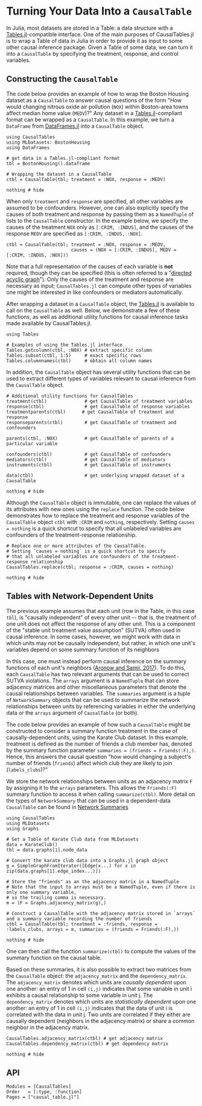# Turning Your Data Into a `CausalTable`

In Julia, most datasets are stored in a Table: a data structure with a [Tables.jl](https://tables.juliadata.org/stable/)-compatible interface. One of the main purposes of CausalTables.jl is to wrap a Table of data in Julia in order to provide it as input to some other causal inference package. Given a Table of some data, we can turn it into a `CausalTable` by specifying the treatment, response, and control variables. 

## Constructing the `CausalTable`

The code below provides an example of how to wrap the Boston Housing dataset as a `CausalTable` to answer causal questions of the form "How would changing nitrous oxide air pollution (`NOX`) within Boston-area towns affect median home value (`MEDV`)?" Any dataset in a [Tables.jl](https://tables.juliadata.org/stable/)-compliant format can be wrapped as a `CausalTable`. In this example, we turn a `DataFrame` from [DataFrames.jl](https://dataframes.juliadata.org/stable/) into a `CausalTable` object.

```@example bostonhousing
using CausalTables
using MLDatasets: BostonHousing
using DataFrames

# get data in a Tables.jl-compliant format
tbl = BostonHousing().dataframe

# Wrapping the dataset in a CausalTable
ctbl = CausalTable(tbl; treatment = :NOX, response = :MEDV)

nothing # hide
```

When only `treatment` and `response` are specified, all other variables are assumed to be confounders. However, one can also explicitly specify the causes of both treatment and response by passing them as a `NamedTuple` of lists to the `CausalTable` constructor. In the example below, we specify the causes of the treatment `NOX` only as `[:CRIM, :INDUS]`, and the causes of the response `MEDV` are specified as `[:CRIM, :INDUS, :NOX]`.

```@example bostonhousing
ctbl = CausalTable(tbl; treatment = :NOX, response = :MEDV, 
                        causes = (NOX = [:CRIM, :INDUS], MEDV = [:CRIM, :INDUS, :NOX]))

```

Note that a full representation of the causes of each variable is **not** required, though they can be specified (this is often referred to a "[directed acyclic graph](https://www.nature.com/articles/s41390-018-0071-3)"). Only the causes of the treatment and response are necessary as input; `CausalTables.jl` can compute other types of variables one might be interested in like confounders or mediators automatically. 

After wrapping a dataset in a `CausalTable` object, the [Tables.jl](https://tables.juliadata.org/stable/) is available to call on the `CausalTable` as well. Below, we demonstrate a few of these functions, as well as additional utility functions for causal inference tasks made available by CausalTables.jl.

```@example bostonhousing
using Tables

# Examples of using the Tables.jl interface
Tables.getcolumn(ctbl, :NOX) # extract specific column
Tables.subset(ctbl, 1:5)     # exact specific rows
Tables.columnnames(ctbl)     # obtain all column names
```

In addition, the `CausalTable` object has several utility functions that can be used to extract different types of variables relevant to causal inference from the `CausalTable` object.

```@example bostonhousing
# Additional utility functions for CausalTables
treatment(ctbl)              # get CausalTable of treatment variables
response(ctbl)               # get CausalTable of response variables
treatmentparents(ctbl)      # get CausalTable of treatment and response
responseparents(ctbl)        # get CausalTable of treatment and confounders

parents(ctbl, :NOX)          # get CausalTable of parents of a particular variable

confounders(ctbl)            # get CausalTable of confounders
mediators(ctbl)              # get CausalTable of mediators
instruments(ctbl)            # get CausalTable of instruments

data(ctbl)                   # get underlying wrapped dataset of a CausalTable

nothing # hide
```

Although the `CausalTable` object is immutable, one can replace the values of its attributes with new ones using the `replace` function. The code below demonstrates how to replace the treatment and response variables of the `CausalTable` object `ctbl` with `:CRIM` and `nothing`, respectively. Setting `causes = nothing` is a quick shortcut to specify that all unlabeled variables are confounders of the treatment-response relationship.

```@example bostonhousing
# Replace one or more attributes of the CausalTable.
# Setting `causes = nothing` is a quick shortcut to specify
# that all unlabeled variables are confounders of the treatment-response relationship
CausalTables.replace(ctbl; response = :CRIM, causes = nothing) 

nothing # hide
```

## Tables with Network-Dependent Units

The previous example assumes that each unit (row in the Table, in this case `tbl`), is "causally independent" of every other unit -- that is, the treatment of one unit does not affect the response of any other unit. This is a component of the "stable unit treatment value assumption" (SUTVA) often used in causal inference. In some cases, however, we might work with data in which units may *not* be causally independent, but rather, in which one unit's variables depend on some summary function of its neighbors

In this case, one must instead perform causal inference on the summary functions of each unit's neighbors ([Aronow and Samii, 2017](https://doi.org/10.1214/16-AOAS1005)). To do this, each `CausalTable` has two relevant arguments that can be used to correct SUTVA violations. The `arrays` argument is a `NamedTuple` that can store adjacency matrices and other miscellaneous parameters that denote the causal relationships between variables. The `summaries` argument is a tuple of `NetworkSummary` objects that can be used to summarize the network relationships between units by referencing variables in either the underlying data or the `arrays` argument of `CausalTable` (or both). 

The code below provides an example of how such a `CausalTable` might be constructed to consider a summary function treatment in the case of causally-dependent units, using the Karate Club dataset. In this example, treatment is defined as the number of friends a club member has, denoted by the summary function parameter `summaries = (friends = Friends(:F),)`. Hence, this answers the causal question "how would changing a subject's number of friends (`friends`) affect which club they are likely to join (`labels_clubs`)?" 

We store the network relationships between units as an adjacency matrix `F` by assigning it to the `arrays` parameters. This allows the `Friends(:F)` summary function to access it when calling `summarize(ctbl)`. More detail on the types of `NetworkSummary` that can be used in a dependent-data `CausalTable` can be found in [Network Summaries](network-summaries.md)

```@example karateclub
using CausalTables
using MLDatasets
using Graphs

# Get a Table of Karate Club data from MLDatasets
data = KarateClub()
tbl = data.graphs[1].node_data

# Convert the karate club data into a Graphs.jl graph object
g = SimpleGraphFromIterator([Edge(x...) for x in zip(data.graphs[1].edge_index...)])

# Store the "friends" as an the adjacency matrix in a NamedTuple
# Note that the input to arrays must be a NamedTuple, even if there is only one summary variable, 
# so the trailing comma is necessary.
m = (F = Graphs.adjacency_matrix(g),)

# Construct a CausalTable with the adjacency matrix stored in `arrays` and a summary variable recording the number of friends
ctbl = CausalTable(tbl; treatment = :friends, response = :labels_clubs, arrays = m, summaries = (friends = Friends(:F),))

nothing # hide
```

One can then call the function `summarize(ctbl)` to compute the values of the summary function on the causal table. 

Based on these summaries, it is also possible to extract two matrices from the `CausalTable` object: the `adjacency_matrix` and the `dependency_matrix`. The `adjacency_matrix` denotes which units are *causally dependent* upon one another: an entry of 1 in cell ``(i,j)`` indicates that some variable in unit i exhibits a causal relationship to some variable in unit j. The `dependency_matrix` denotes which units are *statistically dependent* upon one another: an entry of 1 in cell ``(i,j)`` indicates that the data of unit i is correlated with the data in unit j. Two units are correlated if they either are causally dependent (neighbors in the adjacency matrix) or share a common neighbor in the adjacency matrix.

```@example karateclub
CausalTables.adjacency_matrix(ctbl) # get adjacency matrix
CausalTables.dependency_matrix(ctbl) # get dependency matrix

nothing # hide
```

## API
```@autodocs; canonical=false
Modules = [CausalTables]
Order   = [:type, :function]
Pages = ["causal_table.jl"]
```